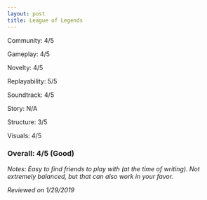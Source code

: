 ```yaml
---
layout: post
title: League of Legends
---
```


Community: 4/5

Gameplay: 4/5

Novelty: 4/5

Replayability: 5/5

Soundtrack: 4/5

Story: N/A

Structure: 3/5

Visuals: 4/5

### Overall: 4/5 (Good)

*Notes: Easy to find friends to play with (at the time of writing). Not extremely balanced, but that can also work in your favor.*

*Reviewed on 1/29/2019*
